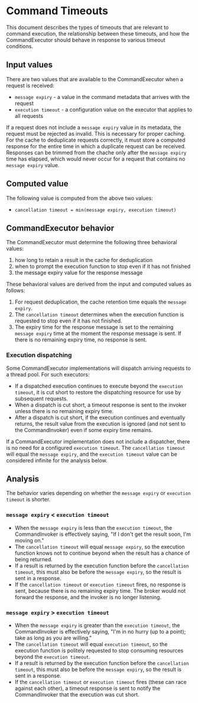 # Command Timeouts

This document describes the types of timeouts that are relevant to command execution, the relationship between these timeouts, and how the CommandExecutor should behave in response to various timeout conditions.

## Input values

There are two values that are available to the CommandExecutor when a request is received:

* `message expiry` - a value in the command metadata that arrives with the request
* `execution timeout` - a configuration value on the executor that applies to all requests

If a request does not include a `message expiry` value in its metadata, the request must be rejected as invalid.
This is necessary for proper caching.
For the cache to deduplicate requests correctly, it must store a computed response for the entire time in which a duplicate request can be received.
Responses can be trimmed from the chache only after the `message expiry` time has elapsed, which would never occur for a request that contains no `message expiry` value.

## Computed value

The following value is computed from the above two values:

* `cancellation timeout = min(message expiry, execution timeout)`

## CommandExecutor behavior

The CommandExecutor must determine the following three behavioral values:

1. how long to retain a result in the cache for deduplication
2. when to prompt the execution function to stop even if it has not finished
3. the message expiry value for the response message

These behavioral values are derived from the input and computed values as follows:

1. For request deduplication, the cache retention time equals the `message expiry`.
2. The `cancellation timeout` determines when the execution function is requested to stop even if it has not finished.
3. The expiry time for the response message is set to the remaining `message expiry` time at the moment the response message is sent.  If there is no remaining expiry time, no response is sent.

### Execution dispatching

Some CommandExecutor implementations will dispatch arriving requests to a thread pool.
For such executors:

* If a dispatched execution continues to execute beyond the `execution timeout`, it is cut short to restore the dispatching resource for use by subsequent requests.
* When a dispatch is cut short, a timeout response is sent to the invoker unless there is no remaining expiry time.
* After a dispatch is cut short, if the execution continues and eventually returns, the result value from the execution is ignored (and not sent to the CommandInvoker) even if some expiry time remains.

If a CommandExecutor implementation does not include a dispatcher, there is no need for a configured `execution timeout`.
The `cancellation timeout` will equal the `message expiry`, and the `execution timeout` value can be considered infinite for the analysis below.

## Analysis

The behavior varies depending on whether the `message expiry` or `execution timeout` is shorter.

### `message expiry` < `execution timeout`

* When the `message expiry` is less than the `execution timeout`, the CommandInvoker is effectively saying, "If I don't get the result soon, I'm moving on."
* The `cancellation timeout` will equal `message expiry`, so the execution function knows not to continue beyond when the result has a chance of being returned.
* If a result is returned by the execution function before the `cancellation timeout`, this must also be before the `message expiry`, so the result is sent in a response.
* If the `cancellation timeout` or `execution timeout` fires, no response is sent, because there is no remaining expiry time.  The broker would not forward the response, and the invoker is no longer listening.

### `message expiry` > `execution timeout`

* When the `message expiry` is greater than the `execution timeout`, the CommandInvoker is effectively saying, "I'm in no hurry (up to a point); take as long as you are willing."
* The `cancellation timeout` will equal `execution timeout`, so the execution function is politely requested to stop consuming resources beyond the `execution timeout`.
* If a result is returned by the execution function before the `cancellation timeout`, this must also be before the `message expiry`, so the result is sent in a response.
* If the `cancellation timeout` or `execution timeout` fires (these can race against each other), a timeout response is sent to notify the CommandInvoker that the execution was cut short.
